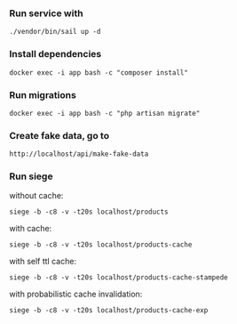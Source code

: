 ### Run service with 
```
./vendor/bin/sail up -d
```

### Install dependencies
```
docker exec -i app bash -c "composer install"
```

### Run migrations
```
docker exec -i app bash -c "php artisan migrate"
```

### Create fake data, go to
```
http://localhost/api/make-fake-data
```

### Run siege 
without cache:
```
siege -b -c8 -v -t20s localhost/products
```
with cache:
```
siege -b -c8 -v -t20s localhost/products-cache
```
with self ttl cache:
```
siege -b -c8 -v -t20s localhost/products-cache-stampede
```
with probabilistic cache invalidation:
```
siege -b -c8 -v -t20s localhost/products-cache-exp
``` 